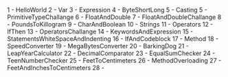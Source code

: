 
1 - HelloWorld
2 - Var
3 - Expression
4 - ByteShortLong
5 - Casting
5 - PrimitiveTypeChallange
6 - FloatAndDouble
7 - FloatAndDoubleChallange
8 - PoundsToKillogram
9 - CharAndBoolean
10 - Strings
11 - Operators
12 - IfThen
13 - OperatorsChallange
14 - KeywordsAndExpression
15 - StatementsWhiteSpaceAndIndenting
16 - IfAndCodeblock
17 - Method
18 - SpeedConverter
19 - MegaBytesConverter
20 - BarkingDog
21 - LeapYearCalculator
22 - DecimalComparator
23 - EqualSumChecker
24 - TeenNumberChecker
25 - FeetToCentimeters
26 - MethodOverloading
27 - FeetAndInchesToCentimeters
28 - 